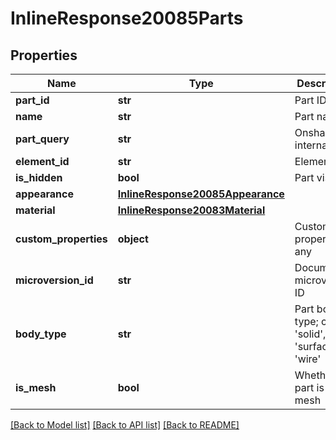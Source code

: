 # InlineResponse20085Parts

## Properties
Name | Type | Description | Notes
------------ | ------------- | ------------- | -------------
**part_id** | **str** | Part ID | 
**name** | **str** | Part name | 
**part_query** | **str** | Onshape internal use | 
**element_id** | **str** | Element ID | 
**is_hidden** | **bool** | Part visibility | 
**appearance** | [**InlineResponse20085Appearance**](InlineResponse20085Appearance.md) |  | [optional] 
**material** | [**InlineResponse20083Material**](InlineResponse20083Material.md) |  | [optional] 
**custom_properties** | **object** | Custom properties, if any | [optional] 
**microversion_id** | **str** | Document microversion ID | 
**body_type** | **str** | Part body type; can be &#39;solid&#39;, &#39;surface&#39;, or &#39;wire&#39; | 
**is_mesh** | **bool** | Whether the part is a mesh | 

[[Back to Model list]](../README.md#documentation-for-models) [[Back to API list]](../README.md#documentation-for-api-endpoints) [[Back to README]](../README.md)


